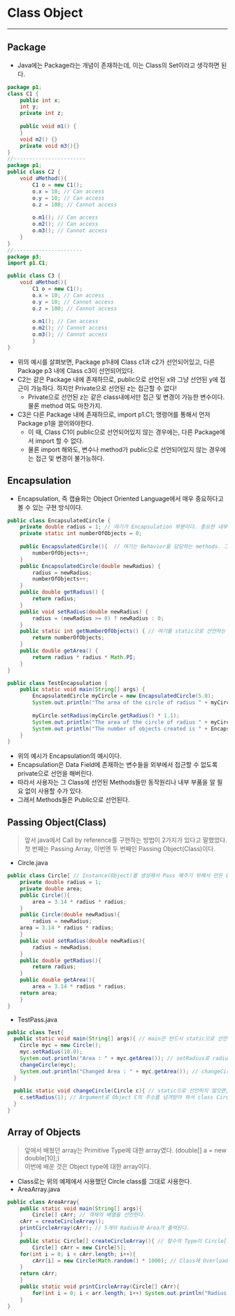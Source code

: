 # Class Object
---
## Package
- Java에는 Package라는 개념이 존재하는데, 이는 Class의 Set이라고 생각하면 된다.
```java
package p1;
class C1 {
	public int x;
	int y;
	private int z;
	
	public void m1() {
	}
	void m2() {}
	private void m3(){}
}
//-----------------------
package p1;
public class C2 {
	void aMethod(){
		C1 o = new C1();
		o.x = 10; // Can access
		o.y = 10; // Can access
		o.z = 100; // Cannot access
		
		o.m1(); // Can access
		o.m2(); // Can access
		o.m3(); // Cannot access
	}
}
//----------------------
package p3;
import p1.C1;

public class C3 {
	void aMethod(){
		C1 o = new C1();
		o.x = 10; // Can access
		o.y = 10; // Cannot access
		o.z = 100; // Cannot access
		
		o.m1(); // Can access
		o.m2(); // Cannot access
		o.m3(); // Cannot access
		}
}
```
- 위의 예시를 살펴보면, Package p1내에 Class c1과 c2가 선언되어있고, 다른 Package p3 내에 Class c3이 선언되어있다.
- C2는 같은 Package 내에 존재하므로, public으로 선언된 x와 그냥 선언된 y에 접근이 가능하다. 하지만 Private으로 선언된 z는 접근할 수 없다!
  - Private으로 선언된 z는 같은 class내에서만 접근 및 변경이 가능한 변수이다. 물론 method 여도 마찬가지.
- C3은 다른 Package 내에 존재하므로, import p1.C1; 명령어를 통해서 먼저 Package p1을 끌어와야한다.
  - 이 때, Class C1이 public으로 선언되어있지 않는 경우에는, 다른 Package에서 import 할 수 없다.
  - 물론 import 해와도, 변수나 method가 public으로 선언되어있지 않는 경우에는 접근 및 변경이 불가능하다.

## Encapsulation
- Encapsulation, 즉 캡슐화는 Object Oriented Language에서 매우 중요하다고 볼 수 있는 구현 방식이다.
```java
public class EncapsulatedCircle {
	private double radius = 1; // 여기가 Encapsulation 부분이다. 중요한 내부 멤버 변수들을 직접 못건들게 한다.
	private static int numberOfObjects = 0;
	
	public EncapsulatedCircle(){  // 여기는 Behavior을 담당하는 methods. 그 내부는 알 수 없이 그냥 기능만 사용할 수 있도록 public으로.
		numberOfObjects++;
	}
	public EncapsulatedCircle(double newRadius) {
		radius = newRadius;
		numberOfObjects++;
	}
	public double getRadius() {
		return radius;
	}
	public void setRadius(double newRadius) {
		radius = (newRadius >= 0) ? newRadius : 0;
	}
	public static int getNumberOfObjects() { // 여기를 static으로 선언하는 이유는, 필드의 멤버변수가 static이기 때문에!
		return numberOfObjects;
	}
	public double getArea() {
		return radius * radius * Math.PI;
	}
}

public class TestEncapsulation {
	public static void main(String[] args) {
		EncapsulatedCircle myCircle = new EncapsulatedCircle(5.0);
		System.out.println("The area of the circle of radius " + myCircle.getRadius() + " is " + myCircle.getArea());
		
		myCircle.setRadius(myCircle.getRadius() * 1.1);
		System.out.println("The area of the circle of radius " + myCircle.getRadius() + " is " + myCircle.getArea());
		System.out.println("The number of objects created is " + EncapsulatedCircle.getNumberOfObjects());
	}
}
```
- 위의 예시가 Encapsulation의 예시이다.
- Encapsulation은 Data Field에 존재하는 변수들을 외부에서 접근할 수 없도록 private으로 선언을 해버린다.
- 따라서 사용자는 그 Class에 선언된 Methods들만 동작원리나 내부 부품을 알 필요 없이 사용할 수가 있다.
- 그래서 Methods들은 Public으로 선언된다.

## Passing Object(Class)
>앞서 java에서 Call by reference를 구현하는 방법이 2가지가 있다고 말했었다.  
>첫 번째는 Passing Array, 이번엔 두 번째인 Passing Object(Class)이다.  
- Circle.java
```java
public class Circle{ // Instance(Object)를 생성해서 Pass 해주기 위해서 만든 Class
    private double radius = 1;
    private double area;
    public Circle(){
        area = 3.14 * radius * radius;
    }
    public Circle(double newRadius){
        radius = newRadius;
	area = 3.14 * radius * radius; 
    }
    public void setRadius(double newRadius){
        radius = newRadius;
    }
    public double getRadius(){
        return radius;
    }
    public double getArea(){
        area = 3.14 * radius * radius;
	return area;
    }
}
```
- TestPass.java
```java
public class Test{
  public static void main(String[] args){ // main은 반드시 static으로 선언되어야한다.
  	Circle myc = new Circle();
	myc.setRadius(10.0);
	System.out.println("Area : " + myc.getArea()); // setRadius로 radius가 10.0이 되었으므로, 넓이 314.0이 출력된다.
	changeCircle(myc);
	System.out.println("Changed Area : " + myc.getArea()); // changeCircle에서 radius가 1로 바뀌었기 때문에, 넓이 3.14가 출력된다.
  }
  
  public static void changeCircle(Circle c){ // static으로 선언하지 않으면, main 함수 내에서 사용할 수가 없게 된다.
  	c.setRadius(1); // Argument로 Object C의 주소를 넘겨받아 와서 class Circle의 method인 setRadius에 Access해서 값을 바꾸는 동작이다.
  }
}
```

## Array of Objects
>앞에서 배웠던 array는 Primitive Type에 대한 array였다. (double[] a = new double[10];)  
>이번에 배운 것은 Object type에 대한 array이다.  
- Class로는 위의 예제에서 사용했던 Circle class를 그대로 사용한다.
- AreaArray.java
```java
public class AreaArray{
    public static void main(String[] args){
    	Circle[] cArr; // 객체의 배열을 선언한다.
	cArr = createCircleArray();
	printCircleArray(cArr); // 5개의 Radius와 Area가 출력된다.
    }
    public static Circle[] createCircleArray(){ // 함수의 Type이 Circle[] 이어야 하는 이유는, return 값이 객체의 배열이기 때문이다.
    	Circle[] cArr = new Circle[5];
	for(int i = 0; i < cArr.length; i++){
	    cArr[i] = new Circle(Math.random() * 1000); // Class에 Overloading된 Constructor을 통해 Radius를 랜덤 값으로 set하고 Area까지 계산해서 배열에 넣는다.
	}
	return cArr;
    }
    public static void printCircleArray(Circle[] cArr){
    	for(int i = 0; i < arr.length; i++) System.out.println("Radius is : " + arr[i].getRadius() + " Area is : " + arr[i].getArea());
    }
}
```
